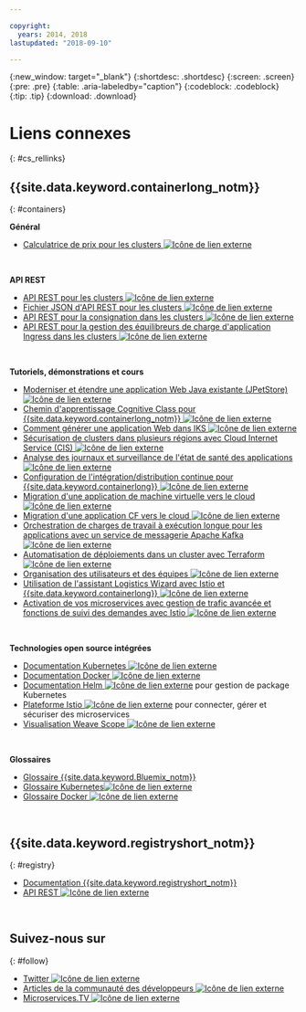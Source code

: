 ```yaml
---

copyright:
  years: 2014, 2018
lastupdated: "2018-09-10"

---
```


{:new_window: target="_blank"}
{:shortdesc: .shortdesc}
{:screen: .screen}
{:pre: .pre}
{:table: .aria-labeledby="caption"}
{:codeblock: .codeblock}
{:tip: .tip}
{:download: .download}




# Liens connexes
{: #cs_rellinks}

## {{site.data.keyword.containerlong_notm}}
{: #containers}

**Général**

- [Calculatrice de prix pour les clusters ![Icône de lien externe](../icons/launch-glyph.svg "Icône de lien externe")](https://console.bluemix.net/pricing/configure/iaas/containers-kubernetes)

<br />


**API REST**

- [API REST pour les clusters ![Icône de lien externe](../icons/launch-glyph.svg "Icône de lien externe")](https://containers.bluemix.net/swagger)
- [Fichier JSON d'API REST pour les clusters ![Icône de lien externe](../icons/launch-glyph.svg "Icône de lien externe")](https://containers.bluemix.net/swagger-api-json)
- [API REST pour la consignation dans les clusters ![Icône de lien externe](../icons/launch-glyph.svg "Icône de lien externe")](https://us-south.containers.bluemix.net/swagger-logging/)
- [API REST pour la gestion des équilibreurs de charge d'application Ingress dans les clusters ![Icône de lien externe](../icons/launch-glyph.svg "Icône de lien externe")](https://us-south.containers.bluemix.net/swagger-alb-api/)

<br />


**Tutoriels, démonstrations et cours**

- [Moderniser et étendre une application Web Java existante (JPetStore) ![Icône de lien externe](../icons/launch-glyph.svg "Icône de lien externe")](https://github.com/IBM-Cloud/jpetstore-kubernetes)
- [Chemin d'apprentissage Cognitive Class pour {{site.data.keyword.containerlong_notm}} ![Icône de lien externe](../icons/launch-glyph.svg "Icône de lien externe")](https://cognitiveclass.ai/learn/containers-k8s-and-istio-on-ibm-cloud/)
- [Comment générer une application Web dans IKS ![Icône de lien externe](../icons/launch-glyph.svg "Icône de lien externe")](https://console.bluemix.net/docs/tutorials/scalable-webapp-kubernetes.html#scalable-web-application-on-kubernetes)
- [Sécurisation de clusters dans plusieurs régions avec Cloud Internet Service (CIS) ![Icône de lien externe](../icons/launch-glyph.svg "Icône de lien externe")](https://console.bluemix.net/docs/tutorials/multi-region-k8s-cis.html#resilient-and-secure-multi-region-kubernetes-clusters-with-cloud-internet-services)
- [Analyse des journaux et surveillance de l'état de santé des applications ![Icône de lien externe](../icons/launch-glyph.svg "Icône de lien externe")](https://console.bluemix.net/docs/tutorials/kubernetes-log-analysis-kibana.html#analyze-logs-and-monitor-the-health-of-kubernetes-applications)
- [Configuration de l'intégration/distribution continue pour {{site.data.keyword.containerlong}} ![Icône de lien externe](../icons/launch-glyph.svg "Icône de lien externe")](https://console.bluemix.net/docs/tutorials/continuous-deployment-to-kubernetes.html#continuous-deployment-to-kubernetes)
- [Migration d'une application de machine virtuelle vers le cloud ![Icône de lien externe](../icons/launch-glyph.svg "Icône de lien externe")](https://console.bluemix.net/docs/tutorials/vm-to-containers-and-kubernetes.html#moving-a-vm-based-app-to-kubernetes)
- [Migration d'une application CF vers le cloud ![Icône de lien externe](../icons/launch-glyph.svg "Icône de lien externe")](https://console.bluemix.net/docs/containers/cs_tutorials_cf.html#cf_tutorial)
- [Orchestration de charges de travail à exécution longue pour les applications avec un service de messagerie Apache Kafka ![Icône de lien externe](../icons/launch-glyph.svg "Icône de lien externe")](https://console.bluemix.net/docs/tutorials/pub-sub-object-storage.html#asynchronous-data-processing-using-object-storage-and-pub-sub-messaging)
- [Automatisation de déploiements dans un cluster avec Terraform ![Icône de lien externe](../icons/launch-glyph.svg "Icône de lien externe")](https://console.bluemix.net/docs/tutorials/plan-create-update-deployments.html#plan-create-and-update-deployment-environments)
- [Organisation des utilisateurs et des équipes ![Icône de lien externe](../icons/launch-glyph.svg "Icône de lien externe")](https://console.bluemix.net/docs/tutorials/users-teams-applications.html#best-practices-for-organizing-users-teams-applications)
- [Utilisation de l'assistant Logistics Wizard avec Istio et {{site.data.keyword.containerlong}} ![Icône de lien externe](../icons/launch-glyph.svg "Icône de lien externe")](https://github.com/IBM-Cloud/logistics-wizard-kubernetes)
- [Activation de vos microservices avec gestion de trafic avancée et fonctions de suivi des demandes avec Istio ![Icône de lien externe](../icons/launch-glyph.svg "Icône de lien externe")](https://developer.ibm.com/code/patterns/manage-microservices-traffic-using-istio/)

<br />


**Technologies open source intégrées**

- [Documentation Kubernetes ![Icône de lien externe](../icons/launch-glyph.svg "Icône de lien externe")](https://kubernetes.io/)
- [Documentation Docker ![Icône de lien externe](../icons/launch-glyph.svg "Icône de lien externe")](https://docs.docker.com/engine/)
- <a href="https://docs.helm.sh/helm/" target="_blank">Documentation Helm <img src="../icons/launch-glyph.svg" alt="Icône de lien externe"></a> pour gestion de package Kubernetes
- [Plateforme Istio ![Icône de lien externe](../icons/launch-glyph.svg "Icône de lien externe")](https://istio.io/) pour connecter, gérer et sécuriser des microservices
- [Visualisation Weave Scope ![Icône de lien externe](../icons/launch-glyph.svg "Icône de lien externe")](https://www.weave.works/oss/scope/)

<br />


**Glossaires**

- [Glossaire {{site.data.keyword.Bluemix_notm}}](/docs/overview/glossary/index.html#glossary)
- [Glossaire Kubernetes![Icône de lien externe](../icons/launch-glyph.svg "Icône de lien externe")](https://kubernetes.io/docs/reference/glossary/?fundamental=true)
- [Glossaire Docker ![Icône de lien externe](../icons/launch-glyph.svg "Icône de lien externe")](https://docs.docker.com/glossary/)

<br />


## {{site.data.keyword.registryshort_notm}}
{: #registry}

- [Documentation {{site.data.keyword.registryshort_notm}}](/docs/services/Registry/index.html)
- [API REST ![Icône de lien externe](../icons/launch-glyph.svg "Icône de lien externe")](https://registry.ng.bluemix.net/api/doc/)

<br />


## Suivez-nous sur
{: #follow}

- [Twitter ![Icône de lien externe](../icons/launch-glyph.svg "Icône de lien externe")](https://twitter.com/hashtag/ibmcontainers)
- [Articles de la communauté des développeurs ![Icône de lien externe](../icons/launch-glyph.svg "Icône de lien externe")](https://www.ibm.com/blogs/bluemix/tag/containers/)
- [Microservices.TV ![Icône de lien externe](../icons/launch-glyph.svg "Icône de lien externe")](https://developer.ibm.com/tv/microservices/)

<br />

